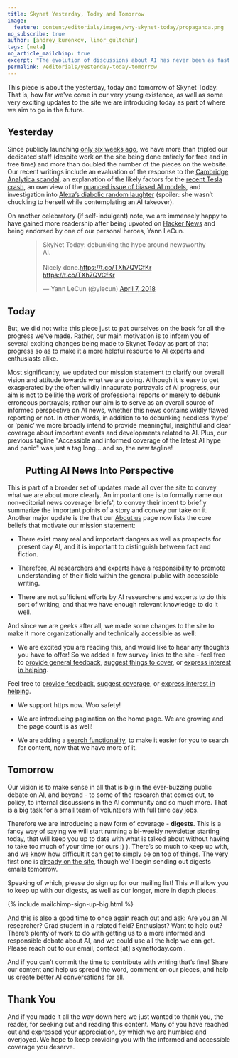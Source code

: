 ```yaml
---
title: Skynet Yesterday, Today and Tomorrow
image:
  feature: content/editorials/images/why-skynet-today/propaganda.png
no_subscribe: true
author: [andrey_kurenkov, limor_gultchin]
tags: [meta]
no_article_mailchimp: true
excerpt: "The evolution of discussions about AI has never been as fast paced as it is now, and so we too have been up to a lot lately."
permalink: /editorials/yesterday-today-tomorrow
---
```


This piece is about the yesterday, today and tomorrow of Skynet Today. That is, how far we've come in our very young existence, as well as some very exciting updates to the site we are introducing today as part of where we aim to go in the future.

## Yesterday
Since publicly launching [only six weeks ago](https://www.skynettoday.com/content/editorials/call-for-collaborators/), we have more than tripled our dedicated staff (despite work on the site being done entirely for free and in free time) and more than doubled the number of the pieces on the website. Our recent writings include an evaluation of the response to the [Cambridge Analytica scandal](https://www.skynettoday.com/content/news/camanalyt/), an explanation of the likely factors for the [recent Tesla crash](https://www.skynettoday.com/content/news/tesla-crash/), an overview of the [nuanced issue of biased AI models](https://www.skynettoday.com/content/news/face-recog/), and investigation into [Alexa’s diabolic random laughter](https://www.skynettoday.com/content/news/alexa-laughter/) (spoiler: she wasn’t chuckling to herself while contemplating an AI takeover).

On another celebratory (if self-indulgent) note, we are immensely happy to have gained more readership after being upvoted on [Hacker News](https://news.ycombinator.com/item?id=16822376) and being endorsed by one of our personal heroes, Yann LeCun.

<figure>
<blockquote class="twitter-tweet" data-lang="en"><p lang="en" dir="ltr">SkyNet Today: debunking the hype around newsworthy AI.<br><br>Nicely done.<a href="https://t.co/TXh7QVCfKr">https://t.co/TXh7QVCfKr</a> <a href="https://t.co/TXh7QVCfKr">https://t.co/TXh7QVCfKr</a></p>&mdash; Yann LeCun (@ylecun) <a href="https://twitter.com/ylecun/status/982567038714458114?ref_src=twsrc%5Etfw">April 7, 2018</a></blockquote>
<script async src="https://platform.twitter.com/widgets.js" charset="utf-8"></script>
</figure>

## Today
But, we did not write this piece just to pat ourselves on the back for all the progress we’ve made. Rather, our main motivation is to inform you of several exciting changes being made to Skynet Today as part of that progress so as to make it a more helpful resource to AI experts and enthusiasts alike. 

Most significantly, we updated our mission statement to clarify our overall vision and attitude towards what we are doing. Although it is easy to get exasperated by the often wildly innacurate portrayals of AI progress, our aim is not to bellitle the work of professional reports or merely to debunk erroneous portrayals; rather our aim is to serve as an overall source of informed perspective on AI news, whether this news contains wildly flawed reporting or not. In other words, in addition to to debunking needless ‘hype’ or ‘panic’ we more broadly intend to provide meaningful, insightful and clear coverage about important events and developments related to AI. Plus, our previous tagline "Accessible and informed coverage of the latest AI hype and panic" was just a tag long... and so, the new tagline! 

<figure>
<h2 class="site-description">Putting AI News Into Perspective</h2> 
</figure>

This is part of a broader set of updates made all over the site to convey what we are about more clearly. An important one is to formally name our non-editorial news coverage 'briefs', to convey their intent to briefly summarize the important points of a story and convey our take on it. Another major update is the that our [About us](/about) page now lists the core beliefs that motivate our mission statement: 

* There exist many real and important dangers as well as prospects for present day AI, and it is important to distinguish between fact and fiction.

* Therefore, AI researchers and experts have a responsibility to promote understanding of their field within the general public with accessible writing.

* There are not sufficient efforts by AI researchers and experts to do this sort of writing, and that we have enough relevant knowledge to do it well.

And since we are geeks after all, we made some changes to the site to make it more organizationally and technically accessible as well:

* We are excited you are reading this, and would like to hear any thoughts you have to offer! So we added a few survey links to the site - feel free to [provide general feedback](https://goo.gl/forms/XVMpnbggACmHWfxW2), [suggest things to cover](https://goo.gl/forms/6e34w1B6vImi9wkZ2), or [express interest in helping](https://goo.gl/forms/XVMpnbggACmHWfxW2).

Feel free to [provide feedback](https://goo.gl/forms/6e34w1B6vImi9wkZ2), [suggest coverage](https://goo.gl/forms/BUN03yZmpS0L2uMY2), or [express interest in helping](https://goo.gl/forms/XVMpnbggACmHWfxW2).

* We support https now. Woo safety!

* We are introducing pagination on the home page. We are growing and the page count is as well!

* We are adding a [search functionality](/search), to make it easier for you to search for content, now that we have more of it.

## Tomorrow

Our vision is to make sense in all that is big in the ever-buzzing public debate on AI, and beyond - to some of the research that comes out, to policy, to internal discussions in the AI community and so much more. That is a big task for a small team of volunteers with full time day jobs. 

Therefore we are introducing a new form of coverage - **digests**. This is a fancy way of saying we will start running a bi-weekly newsletter starting today, that will keep you up to date with what is talked about without having to take too much of your time (or ours :) ). There’s so much to keep up with, and we know how difficult it can get to simply be on top of things. The very first one is [already on the site](/digests/the-first), though we'll begin sending out digests emails tomorrow.

Speaking of which, please do sign up for our mailing list! This will allow you to keep up with our digests, as well as our longer, more in depth pieces.

{% include mailchimp-sign-up-big.html %}

And this is also a good time to once again reach out and ask: Are you an AI researcher? Grad student in a related field? Enthusiast? Want to help out? There’s plenty of work to do with getting us to a more informed and responsible debate about AI, and we could use all the help we can get. Please reach out to our email, contact [at] skynettoday.com . 

And if you can’t commit the time to contribute with writing that’s fine! Share our content and help us spread the word, comment on our pieces, and help us create better AI conversations for all. 

## Thank You

And if you made it all the way down here we just wanted to thank you, the reader, for seeking out and reading this content. Many of you have reached out and expressed your appreciation, by which we are humbled and overjoyed.  We hope to keep providing you with the informed and accessible coverage you deserve. 
